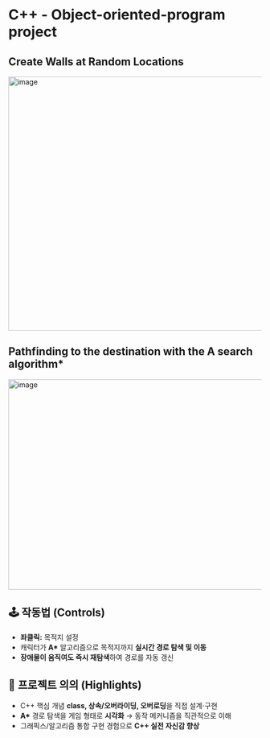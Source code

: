 # C++ - Object-oriented-program project

## Create Walls at Random Locations
<img width="768" height="505" alt="image" src="https://github.com/user-attachments/assets/6ceefd64-7652-47d1-a5c5-eb46ab55964b" />

## Pathfinding to the destination with the A search algorithm*
<img width="739" height="418" alt="image" src="https://github.com/user-attachments/assets/1313fceb-047d-4083-bc75-f08abed157dc" />


## 🕹️ 작동법 (Controls)
- **좌클릭:** 목적지 설정  
- 캐릭터가 **A\*** 알고리즘으로 목적지까지 **실시간 경로 탐색 및 이동**  
- **장애물이 움직여도 즉시 재탐색**하여 경로를 자동 갱신


## 🎯 프로젝트 의의 (Highlights)
- C++ 핵심 개념 **class, 상속/오버라이딩, 오버로딩**을 직접 설계·구현  
- **A\*** 경로 탐색을 게임 형태로 **시각화** → 동작 메커니즘을 직관적으로 이해  
- 그래픽스/알고리즘 통합 구현 경험으로 **C++ 실전 자신감 향상**
